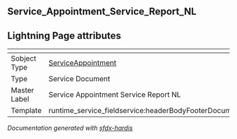 ## Service_Appointment_Service_Report_NL

## Lightning Page attributes

|<!-- -->|<!-- -->|
|:---|:---|
|Sobject Type|[ServiceAppointment](../objects/ServiceAppointment.md)|
|Type| Service Document|
|Master Label|Service Appointment Service Report NL|
|Template|runtime_service_fieldservice:headerBodyFooterDocumentTemplate|




<!-- Page description -->


_Documentation generated with [sfdx-hardis](https://sfdx-hardis.cloudity.com)_
